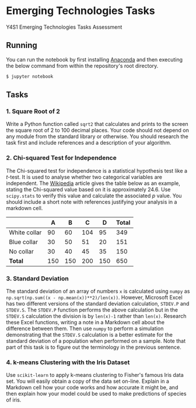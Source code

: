 # Emerging Technologies Tasks

Y4S1 Emerging Technologies Tasks Assessment

## Running

You can run the notebook by first installing [Anaconda](https://www.anaconda.com/) and then executing the below command from within the repository's root directory.

```sh
$ jupyter notebook
```

## Tasks

### 1. Square Root of 2

Write a Python function called `sqrt2` that calculates and prints to the screen the square root of 2 to 100 decimal places. Your code should not depend on any module from the standard library or otherwise. You should research the task first and include references and a description of your algorithm.

### 2. Chi-squared Test for Independence

The Chi-squared test for independence is a statistical hypothesis test like a *t*-test. It is used to analyse whether two categorical variables are independent. The [Wikipedia](https://en.wikipedia.org/w/index.php?title=Chi-squared_test&oldid=983024096) article gives the table below as an example, stating the Chi-squared value based on it is approximately 24.6. Use `scipy.stats` to verify this value and calculate the associated *p* value. You should include a short note with references justifying your analysis in a markdown cell.

|   | A | B | C | D | Total |
| - | - | - | - | - | ----- |
| White collar | 90 | 60 | 104 | 95 | 349 |
| Blue collar  | 30 | 50 | 51 | 20 | 151 |
| No collar    | 30 | 40 | 45 | 35 | 150 |
| **Total**        | 150 | 150 | 200 | 150 | 650 |

### 3. Standard Deviation

The standard deviation of an array of numbers `x` is calculated using `numpy` as `np.sqrt(np.sum((x - np.mean(x))**2)/len(x))`. However, Microsoft Excel has two different versions of the standard deviation calculation, `STDEV.P` and `STDEV.S`. The `STDEV.P` function performs the above calculation but in the `STDEV.S` calculation the division is by `len(x)-1` rather than `len(x)`. Research these Excel functions, writing a note in a Markdown cell about the difference between them. Then use `numpy` to perform a simulation demonstrating that the `STDEV.S` calculation is a better estimate for the standard deviation of a population when performed on a sample. Note that part of this task is to figure out the terminology in the previous sentence.

### 4. k-means Clustering with the Iris Dataset

Use `scikit-learn` to apply k-means clustering to Fisher's famous Iris data set. You will easily obtain a copy of the data set on-line. Explain in a Markdown cell how your code works and how accurate it might be, and then explain how your model could be used to make predictions of species of iris.
